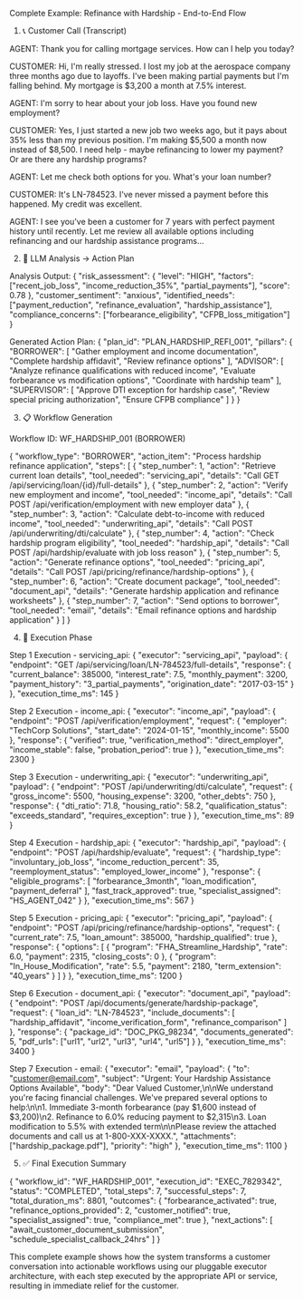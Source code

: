 Complete Example: Refinance with Hardship - End-to-End Flow

  1. 📞 Customer Call (Transcript)

  AGENT: Thank you for calling mortgage services. How can I help you today?

  CUSTOMER: Hi, I'm really stressed. I lost my job at the aerospace company three months ago due to layoffs. I've been making partial payments but I'm falling behind.
  My mortgage is $3,200 a month at 7.5% interest.

  AGENT: I'm sorry to hear about your job loss. Have you found new employment?

  CUSTOMER: Yes, I just started a new job two weeks ago, but it pays about 35% less than my previous position. I'm making $5,500 a month now instead of $8,500. I need
  help - maybe refinancing to lower my payment? Or are there any hardship programs?

  AGENT: Let me check both options for you. What's your loan number?

  CUSTOMER: It's LN-784523. I've never missed a payment before this happened. My credit was excellent.

  AGENT: I see you've been a customer for 7 years with perfect payment history until recently. Let me review all available options including refinancing and our
  hardship assistance programs...

  2. 🤖 LLM Analysis → Action Plan

  Analysis Output:
  {
    "risk_assessment": {
      "level": "HIGH",
      "factors": ["recent_job_loss", "income_reduction_35%", "partial_payments"],
      "score": 0.78
    },
    "customer_sentiment": "anxious",
    "identified_needs": ["payment_reduction", "refinance_evaluation", "hardship_assistance"],
    "compliance_concerns": ["forbearance_eligibility", "CFPB_loss_mitigation"]
  }

  Generated Action Plan:
  {
    "plan_id": "PLAN_HARDSHIP_REFI_001",
    "pillars": {
      "BORROWER": [
        "Gather employment and income documentation",
        "Complete hardship affidavit",
        "Review refinance options"
      ],
      "ADVISOR": [
        "Analyze refinance qualifications with reduced income",
        "Evaluate forbearance vs modification options",
        "Coordinate with hardship team"
      ],
      "SUPERVISOR": [
        "Approve DTI exception for hardship case",
        "Review special pricing authorization",
        "Ensure CFPB compliance"
      ]
    }
  }

  3. 📋 Workflow Generation

  Workflow ID: WF_HARDSHIP_001 (BORROWER)

  {
    "workflow_type": "BORROWER",
    "action_item": "Process hardship refinance application",
    "steps": [
      {
        "step_number": 1,
        "action": "Retrieve current loan details",
        "tool_needed": "servicing_api",
        "details": "Call GET /api/servicing/loan/{id}/full-details"
      },
      {
        "step_number": 2,
        "action": "Verify new employment and income",
        "tool_needed": "income_api",
        "details": "Call POST /api/verification/employment with new employer data"
      },
      {
        "step_number": 3,
        "action": "Calculate debt-to-income with reduced income",
        "tool_needed": "underwriting_api",
        "details": "Call POST /api/underwriting/dti/calculate"
      },
      {
        "step_number": 4,
        "action": "Check hardship program eligibility",
        "tool_needed": "hardship_api",
        "details": "Call POST /api/hardship/evaluate with job loss reason"
      },
      {
        "step_number": 5,
        "action": "Generate refinance options",
        "tool_needed": "pricing_api",
        "details": "Call POST /api/pricing/refinance/hardship-options"
      },
      {
        "step_number": 6,
        "action": "Create document package",
        "tool_needed": "document_api",
        "details": "Generate hardship application and refinance worksheets"
      },
      {
        "step_number": 7,
        "action": "Send options to borrower",
        "tool_needed": "email",
        "details": "Email refinance options and hardship application"
      }
    ]
  }

  4. 🚀 Execution Phase

  Step 1 Execution - servicing_api:
  {
    "executor": "servicing_api",
    "payload": {
      "endpoint": "GET /api/servicing/loan/LN-784523/full-details",
      "response": {
        "current_balance": 385000,
        "interest_rate": 7.5,
        "monthly_payment": 3200,
        "payment_history": "3_partial_payments",
        "origination_date": "2017-03-15"
      }
    },
    "execution_time_ms": 145
  }

  Step 2 Execution - income_api:
  {
    "executor": "income_api",
    "payload": {
      "endpoint": "POST /api/verification/employment",
      "request": {
        "employer": "TechCorp Solutions",
        "start_date": "2024-01-15",
        "monthly_income": 5500
      },
      "response": {
        "verified": true,
        "verification_method": "direct_employer",
        "income_stable": false,
        "probation_period": true
      }
    },
    "execution_time_ms": 2300
  }

  Step 3 Execution - underwriting_api:
  {
    "executor": "underwriting_api",
    "payload": {
      "endpoint": "POST /api/underwriting/dti/calculate",
      "request": {
        "gross_income": 5500,
        "housing_expense": 3200,
        "other_debts": 750
      },
      "response": {
        "dti_ratio": 71.8,
        "housing_ratio": 58.2,
        "qualification_status": "exceeds_standard",
        "requires_exception": true
      }
    },
    "execution_time_ms": 89
  }

  Step 4 Execution - hardship_api:
  {
    "executor": "hardship_api",
    "payload": {
      "endpoint": "POST /api/hardship/evaluate",
      "request": {
        "hardship_type": "involuntary_job_loss",
        "income_reduction_percent": 35,
        "reemployment_status": "employed_lower_income"
      },
      "response": {
        "eligible_programs": [
          "forbearance_3month",
          "loan_modification",
          "payment_deferral"
        ],
        "fast_track_approved": true,
        "specialist_assigned": "HS_AGENT_042"
      }
    },
    "execution_time_ms": 567
  }

  Step 5 Execution - pricing_api:
  {
    "executor": "pricing_api",
    "payload": {
      "endpoint": "POST /api/pricing/refinance/hardship-options",
      "request": {
        "current_rate": 7.5,
        "loan_amount": 385000,
        "hardship_qualified": true
      },
      "response": {
        "options": [
          {
            "program": "FHA_Streamline_Hardship",
            "rate": 6.0,
            "payment": 2315,
            "closing_costs": 0
          },
          {
            "program": "In_House_Modification",
            "rate": 5.5,
            "payment": 2180,
            "term_extension": "40_years"
          }
        ]
      }
    },
    "execution_time_ms": 1200
  }

  Step 6 Execution - document_api:
  {
    "executor": "document_api",
    "payload": {
      "endpoint": "POST /api/documents/generate/hardship-package",
      "request": {
        "loan_id": "LN-784523",
        "include_documents": [
          "hardship_affidavit",
          "income_verification_form",
          "refinance_comparison"
        ]
      },
      "response": {
        "package_id": "DOC_PKG_98234",
        "documents_generated": 5,
        "pdf_urls": ["url1", "url2", "url3", "url4", "url5"]
      }
    },
    "execution_time_ms": 3400
  }

  Step 7 Execution - email:
  {
    "executor": "email",
    "payload": {
      "to": "customer@email.com",
      "subject": "Urgent: Your Hardship Assistance Options Available",
      "body": "Dear Valued Customer,\n\nWe understand you're facing financial challenges. We've prepared several options to help:\n\n1. Immediate 3-month forbearance
  (pay $1,600 instead of $3,200)\n2. Refinance to 6.0% reducing payment to $2,315\n3. Loan modification to 5.5% with extended term\n\nPlease review the attached
  documents and call us at 1-800-XXX-XXXX.",
      "attachments": ["hardship_package.pdf"],
      "priority": "high"
    },
    "execution_time_ms": 1100
  }

  5. ✅ Final Execution Summary

  {
    "workflow_id": "WF_HARDSHIP_001",
    "execution_id": "EXEC_7829342",
    "status": "COMPLETED",
    "total_steps": 7,
    "successful_steps": 7,
    "total_duration_ms": 8801,
    "outcomes": {
      "forbearance_activated": true,
      "refinance_options_provided": 2,
      "customer_notified": true,
      "specialist_assigned": true,
      "compliance_met": true
    },
    "next_actions": [
      "await_customer_document_submission",
      "schedule_specialist_callback_24hrs"
    ]
  }

  This complete example shows how the system transforms a customer conversation into actionable workflows using our pluggable executor architecture, with each step
  executed by the appropriate API or service, resulting in immediate relief for the customer.


